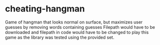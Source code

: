 # cheating-hangman
Game of hangman that looks normal on surface, but maximizes user guesses by removing words containing guesses
Filepath would have to be downloaded and filepath in code would have to be changed to play this game as the library was tested using the provided set.

